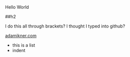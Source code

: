 Hello World

##h2

I do this all through brackets? I thought I typed into github?

[adamikner.com](http://adamikner.com)

* this is a list
 * indent